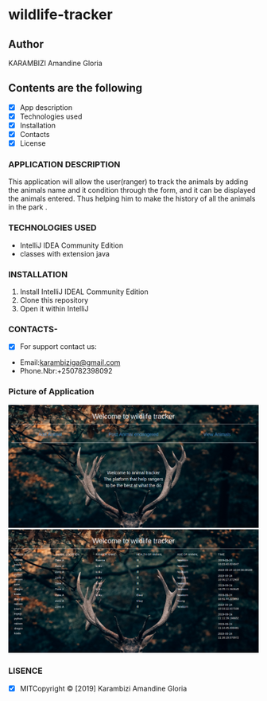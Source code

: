 # wildlife-tracker

## Author 

KARAMBIZI Amandine Gloria

## Contents are the following

 - [x] App description
 - [x]  Technologies used
 - [x]  Installation
 - [x]  Contacts
 - [x]  License
### APPLICATION DESCRIPTION
 
 This application will allow the user(ranger) to track the animals by adding the animals name and it condition through the form, and it can be displayed the animals entered.
  Thus helping him to make the history of all the animals in the park . 
  
### TECHNOLOGIES USED
 
   + IntelliJ IDEA Community Edition
   + classes with extension java 
   
### INSTALLATION 
 
   1. Install  IntelliJ IDEAL Community Edition
   2. Clone this repository
   3. Open it within IntelliJ 
    
### CONTACTS- 
 
 -[X]  For support contact us:    
   +  Email:karambiziga@gmail.com
   +  Phone.Nbr:+250782398092 
    
### Picture of Application 
 
  <img src= "screenshot/history.png"> 
  <img src= "screenshot/home.png">
  
     
### LISENCE

- [x] MITCopyright &copy; [2019] Karambizi Amandine Gloria

